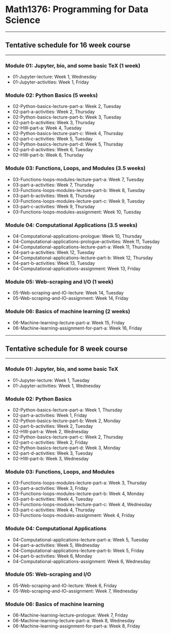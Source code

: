 # Math1376: Programming for Data Science
---

## Tentative schedule for 16 week course
---

### Module 01: Jupyter, bio, and some basic TeX (1 week)
- 01-Jupyter-lecture: Week 1, Wednesday
- 01-Jupyter-activities: Week 1, Friday

### Module 02: Python Basics (5 weeks)
- 02-Python-basics-lecture-part-a: Week 2, Tuesday
- 02-part-a-activities: Week 2, Thursday
- 02-Python-basics-lecture-part-b: Week 3, Tuesday
- 02-part-b-activities: Week 3, Thursday
- 02-HW-part-a: Week 4, Tuesday
- 02-Python-basics-lecture-part-c: Week 4, Thursday
- 02-part-c-activities: Week 5, Tuesday
- 02-Python-basics-lecture-part-d: Week 5, Thursday
- 02-part-d-activities: Week 6, Tuesday
- 02-HW-part-b: Week 6, Thursday

### Module 03: Functions, Loops, and Modules  (3.5 weeks)
- 03-Functions-loops-modules-lecture-part-a: Week 7, Tuesday
- 03-part-a-activities: Week 7, Thursday
- 03-Functions-loops-modules-lecture-part-b: Week 8, Tuesday
- 03-part-b-activities: Week 8, Thursday
- 03-Functions-loops-modules-lecture-part-c: Week 9, Tuesday
- 03-part-c-activities: Week 9, Thursday
- 03-Functions-loops-modules-assignment: Week 10, Tuesday

### Module 04: Computational Applications (3.5 weeks)
- 04-Computational-applications-prologue: Week 10, Thursday
- 04-Computational-applications-prologue-activities: Week 11, Tuesday
- 04-Computational-applications-lecture-part-a: Week 11, Thursday
- 04-part-a-activities: Week 12, Tuesday
- 04-Computational-applications-lecture-part-b: Week 12, Thursday
- 04-part-b-activities: Week 13, Tuesday
- 04-Computational-applications-assignment: Week 13, Friday

### Module 05: Web-scraping and I/O (1 week)
- 05-Web-scraping-and-IO-lecture: Week 14, Tuesday
- 05-Web-scraping-and-IO-assignment: Week 14, Friday

### Module 06: Basics of machine learning (2 weeks)
- 06-Machine-learning-lecture-part-a: Week 15, Friday
- 06-Machine-learning-assignment-for-part-a: Week 16, Friday

---
## Tentative schedule for 8 week course
---

### Module 01: Jupyter, bio, and some basic TeX
- 01-Jupyter-lecture: Week 1, Tuesday
- 01-Jupyter-activities: Week 1, Wednesday

### Module 02: Python Basics
- 02-Python-basics-lecture-part-a: Week 1, Thursday
- 02-part-a-activities: Week 1, Friday
- 02-Python-basics-lecture-part-b: Week 2, Monday
- 02-part-b-activities: Week 2, Tuesday
- 02-HW-part-a: Week 2, Wednesday
- 02-Python-basics-lecture-part-c: Week 2, Thursday
- 02-part-c-activities: Week 2, Friday
- 02-Python-basics-lecture-part-d: Week 3, Monday
- 02-part-d-activities: Week 3, Tuesday
- 02-HW-part-b: Week 3, Wednesday

### Module 03: Functions, Loops, and Modules
- 03-Functions-loops-modules-lecture-part-a: Week 3, Thursday
- 03-part-a-activities: Week 3, Friday
- 03-Functions-loops-modules-lecture-part-b: Week 4, Monday
- 03-part-b-activities: Week 4, Tuesday
- 03-Functions-loops-modules-lecture-part-c: Week 4, Wednesday
- 03-part-c-activities: Week 4, Thursday
- 03-Functions-loops-modules-assignment: Week 4, Friday

### Module 04: Computational Applications
- 04-Computational-applications-lecture-part-a: Week 5, Tuesday
- 04-part-a-activities: Week 5, Wednesday
- 04-Computational-applications-lecture-part-b: Week 5, Friday
- 04-part-b-activities: Week 6, Monday
- 04-Computational-applications-assignment: Week 6, Wednesday

### Module 05: Web-scraping and I/O
- 05-Web-scraping-and-IO-lecture: Week 6, Friday
- 05-Web-scraping-and-IO-assignment: Week 7, Wednesday

### Module 06: Basics of machine learning
- 06-Machine-learning-lecture-prologue: Week 7, Friday
- 06-Machine-learning-lecture-part-a: Week 8, Wednesday
- 06-Machine-learning-assignment-for-part-a: Week 8, Friday
